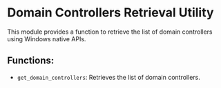 # Domain Controllers Retrieval Utility

This module provides a function to retrieve the list of domain controllers using Windows native APIs.

## Functions:
* `get_domain_controllers`: Retrieves the list of domain controllers.